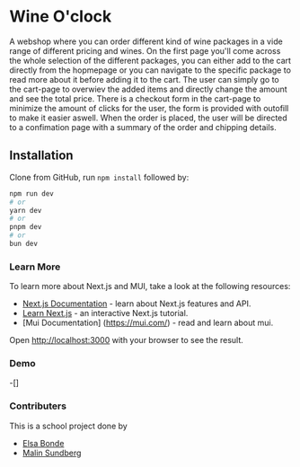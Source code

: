 # Wine O'clock

A webshop where you can order different kind of wine packages in a vide range of different pricing and wines. On the first page you'll come across the whole selection of the different packages, you can either add to the cart directly from the hopmepage or you can navigate to the specific package to read more about it before adding it to the cart. The user can simply go to the cart-page to overwiev the added items and directly change the amount and see the total price. There is a checkout form in the cart-page to minimize the amount of clicks for the user, the form is provided with outofill to make it easier aswell. When the order is placed, the user will be directed to a confimation page with a summary of the order and chipping details.

## Installation

Clone from GitHub, run `npm install` followed by:

```bash
npm run dev
# or
yarn dev
# or
pnpm dev
# or
bun dev
```

### Learn More

To learn more about Next.js and MUI, take a look at the following resources:

- [Next.js Documentation](https://nextjs.org/docs) - learn about Next.js features and API.
- [Learn Next.js](https://nextjs.org/learn) - an interactive Next.js tutorial.
- [Mui Documentation] (https://mui.com/) - read and learn about mui.

Open [http://localhost:3000](http://localhost:3000) with your browser to see the result.

### Demo

-[]

### Contributers

This is a school project done by

- [Elsa Bonde](https://github.com/ElsaBonde)
- [Malin Sundberg](https://github.com/Malinsund)
